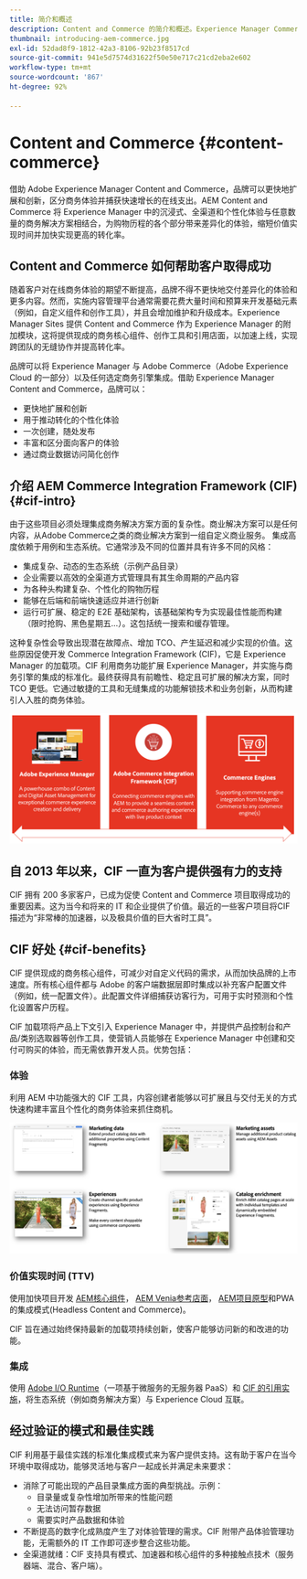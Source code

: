 ```yaml
---
title: 简介和概述
description: Content and Commerce 的简介和概述。Experience Manager Commerce Integration Framework (CIF) 是 Adobe 推荐的模式，用于通过 Experience Cloud 集成和扩展来自 Adobe Commerce 和其他第三方商务解决方案的商务服务。
thumbnail: introducing-aem-commerce.jpg
exl-id: 52dad8f9-1812-42a3-8106-92b23f8517cd
source-git-commit: 941e5d7574d31622f50e50e717c21cd2eba2e602
workflow-type: tm+mt
source-wordcount: '867'
ht-degree: 92%

---
```


# Content and Commerce {#content-commerce}

借助 Adobe Experience Manager Content and Commerce，品牌可以更快地扩展和创新，区分商务体验并捕获快速增长的在线支出。AEM Content and Commerce 将 Experience Manager 中的沉浸式、全渠道和个性化体验与任意数量的商务解决方案相结合，为购物历程的各个部分带来差异化的体验，缩短价值实现时间并加快实现更高的转化率。

## Content and Commerce 如何帮助客户取得成功

随着客户对在线商务体验的期望不断提高，品牌不得不更快地交付差异化的体验和更多内容。然而，实施内容管理平台通常需要花费大量时间和预算来开发基础元素（例如，自定义组件和创作工具），并且会增加维护和升级成本。Experience Manager Sites 提供 Content and Commerce 作为 Experience Manager 的附加模块，这将提供现成的商务核心组件、创作工具和引用店面，以加速上线，实现跨团队的无缝协作并提高转化率。

品牌可以将 Experience Manager 与 Adobe Commerce（Adobe Experience Cloud 的一部分）以及任何选定商务引擎集成。借助 Experience Manager Content and Commerce，品牌可以：

* 更快地扩展和创新
* 用于推动转化的个性化体验
* 一次创建，随处发布
* 丰富和区分面向客户的体验
* 通过商业数据访问简化创作

## 介绍 AEM Commerce Integration Framework (CIF) {#cif-intro}

由于这些项目必须处理集成商务解决方案方面的复杂性。商业解决方案可以是任何内容，从Adobe Commerce之类的商业解决方案到一组自定义商业服务。 集成高度依赖于用例和生态系统。它通常涉及不同的位置并具有许多不同的风格：

* 集成复杂、动态的生态系统（示例产品目录）
* 企业需要以高效的全渠道方式管理具有其生命周期的产品内容
* 为各种头构建复杂、个性化的购物历程
* 能够在后端和前端快速适应并进行创新
* 运行可扩展、稳定的 E2E 基础架构，该基础架构专为实现最佳性能而构建（限时抢购、黑色星期五...）。这包括统一搜索和缓存管理。

这种复杂性会导致出现潜在故障点、增加 TCO、产生延迟和减少实现的价值。这些原因促使开发 Commerce Integration Framework (CIF)，它是 Experience Manager 的加载项。CIF 利用商务功能扩展 Experience Manager，并实施与商务引擎的集成的标准化。最终获得具有前瞻性、稳定且可扩展的解决方案，同时 TCO 更低。它通过敏捷的工具和无缝集成的功能解锁技术和业务创新，从而构建引人入胜的商务体验。

![CIF 元素](./assets/CIF/CIF_Overview.png)

## 自 2013 年以来，CIF 一直为客户提供强有力的支持

CIF 拥有 200 多家客户，已成为促使 Content and Commerce 项目取得成功的重要因素。这为当今和将来的 IT 和企业提供了价值。最近的一些客户项目将CIF描述为“非常棒的加速器，以及极具价值的巨大省时工具”。

## CIF 好处 {#cif-benefits}

CIF 提供现成的商务核心组件，可减少对自定义代码的需求，从而加快品牌的上市速度。所有核心组件都与 Adobe 的客户端数据层即时集成以补充客户配置文件（例如，统一配置文件）。此配置文件详细捕获访客行为，可用于实时预测和个性化设置客户历程。

CIF 加载项将产品上下文引入 Experience Manager 中，并提供产品控制台和产品/类别选取器等创作工具，使营销人员能够在 Experience Manager 中创建和交付可购买的体验，而无需依靠开发人员。优势包括：

### 体验

利用 AEM 中功能强大的 CIF 工具，内容创建者能够以可扩展且与交付无关的方式快速构建丰富且个性化的商务体验来抓住商机。

![CIF 元素](./assets/CIF/CIF_Product_Experience_Management.png)

### 价值实现时间 (TTV)

使用加快项目开发 [AEM核心组件](https://www.aemcomponents.dev/)， [AEM Venia参考店面](https://github.com/adobe/aem-cif-guides-venia)， [AEM项目原型](https://experienceleague.adobe.com/docs/experience-manager-core-components/using/developing/archetype/overview.html)和PWA的集成模式(Headless Content and Commerce)。

CIF 旨在通过始终保持最新的加载项持续创新，使客户能够访问新的和改进的功能。

### 集成

使用 [Adobe I/O Runtime](https://www.adobe.io/apis/experienceplatform/runtime.html)（一项基于微服务的无服务器 PaaS）和 [CIF 的引用实施](https://github.com/adobe/commerce-cif-graphql-integration-reference)，将生态系统（例如商务解决方案）与 Experience Cloud 互联。

## 经过验证的模式和最佳实践

CIF 利用基于最佳实践的标准化集成模式来为客户提供支持。这有助于客户在当今环境中取得成功，能够灵活地与客户一起成长并满足未来要求：

* 消除了可能出现的产品目录集成方面的典型挑战。示例：
   * 目录量或复杂性增加所带来的性能问题
   * 无法访问暂存数据
   * 需要实时产品数据和体验
* 不断提高的数字化成熟度产生了对体验管理的需求。CIF 附带产品体验管理功能，无需额外的 IT 工作即可逐步整合这些功能。
* 全渠道就绪：CIF 支持具有模式、加速器和核心组件的多种接触点技术（服务器端、混合、客户端）。
